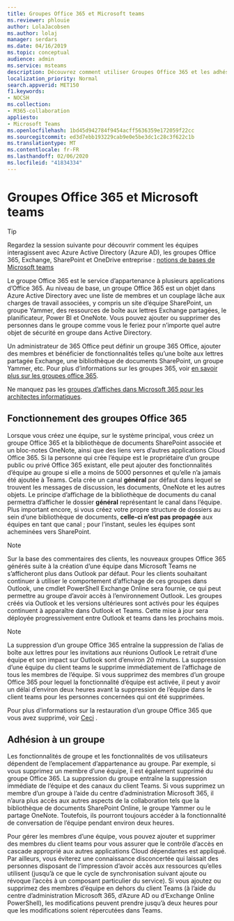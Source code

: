 ```yaml
---
title: Groupes Office 365 et Microsoft teams
ms.reviewer: phlouie
author: LolaJacobsen
ms.author: lolaj
manager: serdars
ms.date: 04/16/2019
ms.topic: conceptual
audience: admin
ms.service: msteams
description: Découvrez comment utiliser Groupes Office 365 et les adhésions de groupe avec Microsoft Teams.
localization_priority: Normal
search.appverid: MET150
f1.keywords:
- NOCSH
ms.collection:
- M365-collaboration
appliesto:
- Microsoft Teams
ms.openlocfilehash: 1bd45d942784f9454acff5636359e172059f22cc
ms.sourcegitcommit: ed3d7ebb193229cab9e0e5be3dc1c28c3f622c1b
ms.translationtype: MT
ms.contentlocale: fr-FR
ms.lasthandoff: 02/06/2020
ms.locfileid: "41834334"
---
```

<a name="office-365-groups-and-microsoft-teams"></a>Groupes Office 365 et Microsoft teams
=====================================

> [!Tip]
> Regardez la session suivante pour découvrir comment les équipes interagissent avec Azure Active Directory (Azure AD), les groupes Office 365, Exchange, SharePoint et OneDrive entreprise : [notions de bases de Microsoft teams](https://aka.ms/teams-foundations)

Le groupe Office 365 est le service d’appartenance à plusieurs applications d’Office 365. Au niveau de base, un groupe Office 365 est un objet dans Azure Active Directory avec une liste de membres et un couplage lâche aux charges de travail associées, y compris un site d’équipe SharePoint, un groupe Yammer, des ressources de boîte aux lettres Exchange partagées, le planificateur, Power BI et OneNote. Vous pouvez ajouter ou supprimer des personnes dans le groupe comme vous le feriez pour n’importe quel autre objet de sécurité en groupe dans Active Directory.

Un administrateur de 365 Office peut définir un groupe 365 Office, ajouter des membres et bénéficier de fonctionnalités telles qu’une boîte aux lettres partagée Exchange, une bibliothèque de documents SharePoint, un groupe Yammer, etc. Pour plus d’informations sur les groupes 365, voir [en savoir plus sur les groupes office 365](https://support.office.com/article/Learn-about-Office-365-groups-b565caa1-5c40-40ef-9915-60fdb2d97fa2).

Ne manquez pas les [groupes d’affiches dans Microsoft 365 pour les architectes informatiques](teams-architecture-solutions-posters.md#groups-in-microsoft-365).

<a name="how-office-365-groups-work"></a>Fonctionnement des groupes Office 365
--------------------------

Lorsque vous créez une équipe, sur le système principal, vous créez un groupe Office 365 et la bibliothèque de documents SharePoint associée et un bloc-notes OneNote, ainsi que des liens vers d’autres applications Cloud Office 365. Si la personne qui crée l’équipe est le propriétaire d’un groupe public ou privé Office 365 existant, elle peut ajouter des fonctionnalités d’équipe au groupe si elle a moins de 5000 personnes et qu’elle n’a jamais été ajoutée à Teams. Cela crée un canal **général** par défaut dans lequel se trouvent les messages de discussion, les documents, OneNote et les autres objets. Le principe d’affichage de la bibliothèque de documents du canal permettra d’afficher le dossier **général** représentant le canal dans l’équipe. Plus important encore, si vous créez votre propre structure de dossiers au sein d’une bibliothèque de documents, **celle-ci n’est pas propagée** aux équipes en tant que canal ; pour l’instant, seules les équipes sont acheminées vers SharePoint.

> [!NOTE]
> Sur la base des commentaires des clients, les nouveaux groupes Office 365 générés suite à la création d’une équipe dans Microsoft Teams ne s’afficheront plus dans Outlook par défaut. Pour les clients souhaitant continuer à utiliser le comportement d’affichage de ces groupes dans Outlook, une cmdlet PowerShell Exchange Online sera fournie, ce qui peut permettre au groupe d’avoir accès à l’environnement Outlook. Les groupes créés via Outlook et les versions ultérieures sont activés pour les équipes continuent à apparaître dans Outlook et Teams. Cette mise à jour sera déployée progressivement entre Outlook et teams dans les prochains mois.

> [!NOTE]
> La suppression d’un groupe Office 365 entraîne la suppression de l’alias de boîte aux lettres pour les invitations aux réunions Outlook Le retrait d’une équipe et son impact sur Outlook sont d’environ 20 minutes. La suppression d’une équipe du client teams le supprime immédiatement de l’affichage de tous les membres de l’équipe. Si vous supprimez des membres d’un groupe Office 365 pour lequel la fonctionnalité d’équipe est activée, il peut y avoir un délai d’environ deux heures avant la suppression de l’équipe dans le client teams pour les personnes concernées qui ont été supprimées.
>
>Pour plus d’informations sur la restauration d’un groupe Office 365 que vous avez supprimé, voir [Ceci](https://support.office.com/article/Restore-a-deleted-Office-365-Group-b7c66b59-657a-4e1a-8aa0-8163b1f4eb54) .

<a name="group-membership"></a>Adhésion à un groupe
----------------

Les fonctionnalités de groupe et les fonctionnalités de vos utilisateurs dépendent de l’emplacement d’appartenance au groupe. Par exemple, si vous supprimez un membre d’une équipe, il est également supprimé du groupe Office 365. La suppression du groupe entraîne la suppression immédiate de l’équipe et des canaux du client Teams. Si vous supprimez un membre d’un groupe à l’aide du centre d’administration Microsoft 365, il n’aura plus accès aux autres aspects de la collaboration tels que la bibliothèque de documents SharePoint Online, le groupe Yammer ou le partage OneNote. Toutefois, ils pourront toujours accéder à la fonctionnalité de conversation de l’équipe pendant environ deux heures.

Pour gérer les membres d’une équipe, vous pouvez ajouter et supprimer des membres du client teams pour vous assurer que le contrôle d’accès en cascade approprié aux autres applications Cloud dépendantes est appliqué. Par ailleurs, vous éviterez une connaissance disconcertée qui laissait des personnes disposant de l’impression d’avoir accès aux ressources qu’elles utilisent (jusqu’à ce que le cycle de synchronisation suivant ajoute ou révoque l’accès à un composant particulier du service). Si vous ajoutez ou supprimez des membres d’équipe en dehors du client Teams (à l’aide du centre d’administration Microsoft 365, d’Azure AD ou d’Exchange Online PowerShell), les modifications peuvent prendre jusqu’à deux heures pour que les modifications soient répercutées dans Teams.
